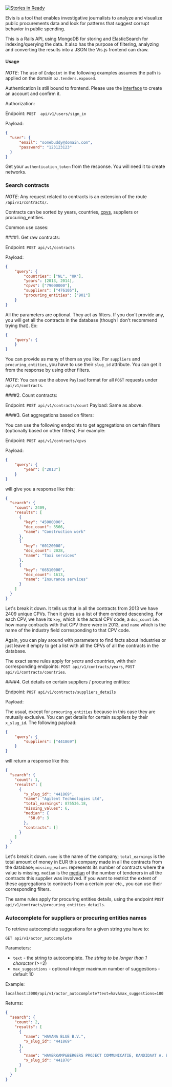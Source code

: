 [![Stories in Ready](https://badge.waffle.io/tenders-exposed/elvis-backend.png?label=ready&title=Ready)](http://waffle.io/tenders-exposed/elvis-backend)


Elvis is a tool that enables investigative journalists to analyze and visualize public
procurements data and look for patterns that suggest corrupt behavior in public spending.

This is a Rails API, using MongoDB for storing and ElasticSearch for indexing/querying the data.
It also has the purpose of filtering, analyzing and converting the results into a JSON the Vis.js
frontend can draw.

#### Usage

*NOTE*: The use of `Endpoint` in the following examples assumes the path is applied on the domain
`oz.tenders.exposed`.

Authentication is still bound to frontend. Please use the [interface](http://elvis.tenders.exposed)
to create an account and confirm it.

Authorization:

Endpoint: `POST  api/v1/users/sign_in`

Payload:

```json
{
  "user": {
      "email": "somebuddy@domain.com",
      "password": "123123123"
  }
}
```

Get your `authentication_token` from the response. You will need it to create networks.

### Search contracts

*NOTE*: Any request related to contracts is an extension of the route `/api/v1/contracts/`.

Contracts can be sorted by years, countries, [cpvs](http://ec.europa.eu/growth/single-market/public-procurement/rules-implementation/common-vocabulary/index_en.html),
suppliers or procuring_entities.

Common use cases:

####1. Get raw contracts:

  Endpoint: `POST api/v1/contracts`

  Payload:

  ```json
  {
      "query": {
          "countries": ["NL", "UK"],
          "years": [2013, 2014],
          "cpvs": ["79000000"],
          "suppliers": ["476105"],
          "procuring_entities": ["901"]
      }
  }
  ```

  All the parameters are optional. They act as filters. If you don't provide any,
  you will get  all the contracts in the database (though I don't recommend trying that). Ex:

  ```json
  {
      "query": {
      }
  }
  ```

   You can provide as many of them as you like. For `suppliers` and `procuring_entities`, you have
   to use their `slug_id` attribute. You can get it from the response by using other filters.

*NOTE*: You can use the above `Payload` format for all `POST` requests under `api/v1/contracts`.

####2. Count contracts:

  Endpoint: `POST api/v1/contracts/count`
  Payload: Same as above.

####3. Get aggregations based on filters:

  You can use the following endpoints to get aggregations on certain filters (optionally based on other filters).
  For example:

  Endpoint: `POST api/v1/contracts/cpvs`

  Payload:

  ```json
  {
      "query": {
          "year": ["2013"]
      }
  }
  ```

  will give you a response like this:

  ```json
  {
    "search": {
      "count": 2409,
      "results": [
        {
          "key": "45000000",
          "doc_count": 3566,
          "name": "Construction work"
        },
        {
          "key": "60120000",
          "doc_count": 2028,
          "name": "Taxi services"
        },
        {
          "key": "66510000",
          "doc_count": 1613,
          "name": "Insurance services"
        }
      ]
    }
}
```

  Let's break it down. It tells us that in all the contracts from 2013 we
  have 2409 unique CPVs. Then it gives us a list of them ordered descending.
  For each CPV, we have its `key`, which is the actual CPV code,
  a `doc_count` i.e. how many contracts with that CPV there were in 2013,
  and `name` which is the
  name of the industry field corresponding to that CPV code.

  Again, you can play around with parameters to find facts about industries
  or just leave it empty to get a list with all the CPVs of all the contracts in the database.

  The exact same rules apply for _years_ and _countries_, with their corresponding endpoints:
  `POST api/v1/contracts/years`, `POST api/v1/contracts/countries`.

####4. Get details on certain suppliers / procuring entities:

  Endpoint: `POST api/v1/contracts/suppliers_details`

  Payload:

  The usual, except for `procuring_entities` because in this case they are mutually exclusive. You can
  get details for certain suppliers by their `x_slug_id`. The following payload:

  ```json
  {
      "query": {
          "suppliers": ["441869"]
      }
  }
  ```

  will return a response like this:

  ```json
  {
    "search": {
      "count": 1,
      "results": [
        {
          "x_slug_id": "441869",
          "name": "Agilent Technologies Ltd",
          "total_earnings": 875536.18,
          "missing_values": 6,
          "median": {
            "50.0": 3
          },
          "contracts": []
        }
      ]
    }
  }
  ```

  Let's break it down. `name` is the name of the company; `total_earnings` is the total
  amount of money in EUR this company made in all the contracts from the database;
  `missing_values` represents its number of contracts where the value is missing.
  `median` is the [median](https://www.mathsisfun.com/median.html) of the number of tenderers
  in all the contracts this supplier was involved. If you want to restrict the extent
  of these aggregations to contracts from a certain year etc., you can
  use their corresponding filters.

  The same rules apply for procuring entities details, using the endpoint
  `POST api/v1/contracts/procuring_entities_details`.

### Autocomplete for suppliers or procuring entities names

To retrieve autocomplete suggestions for a given string you have to:

`GET api/v1/actor_autocomplete`

Parameters:
*  `text` - the string to autocomplete. _The string to be longer than 1 character_ (>=2)
*  `max_suggestions` - optional integer maximum number of suggestions - default 10

Example:

`localhost:3000/api/v1/actor_autocomplete?text=hav&max_suggestions=100`

Returns:

```json
{
  "search": {
    "count": 2,
    "results": [
      {
        "name": "HAVANA BLUE B.V.",
        "x_slug_id": "441869"
      },
      {
        "name": "HAVERKAMP&BERGERS PROJECT COMMUNICATIE, KANDIDAAT A. BERGERS",
        "x_slug_id": "441870"
      }
    ]
  }
}
```
